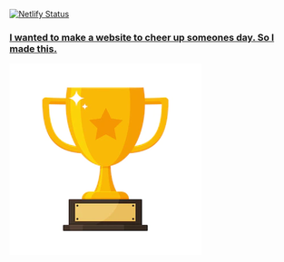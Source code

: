 
[![Netlify Status](https://api.netlify.com/api/v1/badges/4d60d9e1-12d4-4d18-940c-79244ea0bba2/deploy-status)](https://app.netlify.com/sites/amp-encouragement/deploys)

### [I wanted to make a website to cheer up someones day. So I made this.](https://airbridge.ac.nz)

![trophy](src/img/trophy.webp)